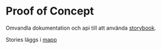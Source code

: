 # Proof of Concept
Omvandla dokumentation och api till att använda [storybook](https://aronssonfredrik.github.io/POC-storybook).

Stories läggs i [mapp](/AronssonFredrik/POC-storybook/tree/master/src/stories)